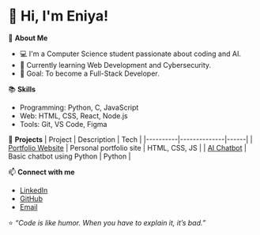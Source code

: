# 👋 Hi, I'm Eniya!

🌱 **About Me**
- 💻 I'm a Computer Science student passionate about coding and AI.
- 🚀 Currently learning Web Development and Cybersecurity.
- 🎯 Goal: To become a Full-Stack Developer.

📚 **Skills**
- Programming: Python, C, JavaScript
- Web: HTML, CSS, React, Node.js
- Tools: Git, VS Code, Figma

📂 **Projects**
| Project | Description | Tech |
|----------|--------------|------|
| [Portfolio Website](https://github.com/eniyaeni/portfolio) | Personal portfolio site | HTML, CSS, JS |
| [AI Chatbot](https://github.com/eniyaeni/ai-chatbot) | Basic chatbot using Python | Python |

📫 **Connect with me**
- [LinkedIn](https://linkedin.com/in/your-profile)
- [GitHub](https://github.com/eniyaeni)
- [Email](mailto:your-email@gmail.com)

⭐ _“Code is like humor. When you have to explain it, it’s bad.”_

